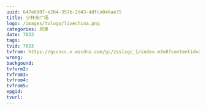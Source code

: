 ```yaml
---
uuid: 647e6907-e264-357b-2d43-4dfca046ae75
title: 少林寺广场
logo: /images/tvlogo/livechina.png
categories: 风景
date: 7033
tags:
tvid: 7033
tvfrom: https://gccncc.v.wscdns.com/gc/zsslsgc_1/index.m3u8?contentid=2820180516001
wrong:
backgound:
tvform2:
tvfrom3:
tvfrom4:
tvfrom5:
epgid:
tvurl:
---
```

